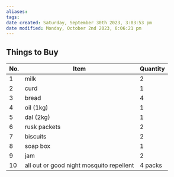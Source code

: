 ```yaml
---
aliases: 
tags: 
date created: Saturday, September 30th 2023, 3:03:53 pm
date modified: Monday, October 2nd 2023, 6:06:21 pm
---
```


## Things to Buy

| No. | Item                                        | Quantity |
|-----|---------------------------------------------|----------|
| 1   | milk                                        | 2        |
| 2   | curd                                        | 1        |
| 3   | bread                                       | 4        |
| 4   | oil (1kg)                                   | 1        |
| 5   | dal (2kg)                                   | 1        |
| 6   | rusk packets                                | 2        |
| 7   | biscuits                                    | 2        |
| 8   | soap box                                    | 1        |
| 9   | jam                                         | 2        |
| 10  | all out or good night mosquito repellent    | 4 packs  |

